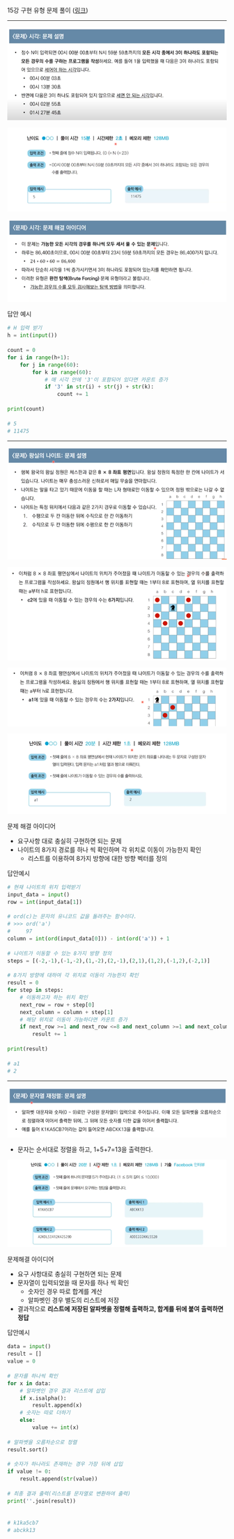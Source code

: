 15강 구현 유형 문제 풀이 ([링크](https://youtu.be/QhMY4t2xwG0))

---

![lec15-01](.\img\lec15-01.png)

![lec15-02](.\img\lec15-02.png)

![lec15-03](.\img\lec15-03.png)

답안 예시

```python
# H 입력 받기
h = int(input())

count = 0
for i in range(h+1):
    for j in range(60):
        for k in range(60):
            # 매 시각 안에 '3'이 포함되어 있다면 카운트 증가
            if '3' in str(i) + str(j) + str(k):
                count += 1
                
print(count)

# 5
# 11475
```



---



![lec15-04](.\img\lec15-04.png)

![lec15-05](.\img\lec15-05.png)

![lec15-06](.\img\lec15-06.png)

![lec15-07](.\img\lec15-07.png)

문제 해결 아이디어

- 요구사항 대로 충실히 구현하면 되는 문제
- 나이트의 8가지 경로를 하나 씩 확인하며 각 위치로 이동이 가능한지 확인
  - 리스트를 이용하여 8가지 방향에 대한 방향 벡터를 정의

답안예시

```python
# 현재 나이트의 위치 입력받기
input_data = input()
row = int(input_data[1])

# ord(c)는 문자의 유니코드 값을 돌려주는 함수이다.
# >>> ord('a')
#     97
column = int(ord(input_data[0])) - int(ord('a')) + 1

# 나이트가 이동할 수 있는 8가지 방향 정의
steps = [(-2,-1),(-1,-2),(1,-2),(2,-1),(2,1),(1,2),(-1,2),(-2,1)]

# 8가지 방향에 대하여 각 위치로 이동이 가능한지 확인
result = 0
for step in steps:
    # 이동하고자 하는 위치 확인
    next_row = row + step[0]
    next_column = column + step[1]
    # 해당 위치로 이동이 가능하다면 카운트 증가
    if next_row >=1 and next_row <=8 and next_column >=1 and next_column <= 8:
        result += 1
        
print(result)

# a1
# 2
```



---



![lec15-08](.\img\lec15-08.png)

- 문자는 순서대로 정렬을 하고, 1+5+7=13을 출력한다.

![lec15-09](.\img\lec15-09.png)

문제해결 아이디어

- 요구 사항대로 충실히 구현하면 되는 문제
- 문자열이 입력되었을 때 문자를 하나 씩 확인
  - 숫자인 경우 따로 합계를 계산
  - 알파벳인 경우 별도의 리스트에 저장
- 결과적으로 **리스트에 저장된 알파벳을 정렬해 출력하고, 합계를 뒤에 붙여 출력하면 정답**

답안예시

```python
data = input()
result = []
value = 0

# 문자를 하나씩 확인
for x in data:
    # 알파벳인 경우 결과 리스트에 삽입
    if x.isalpha():
        result.append(x)
    # 숫자는 따로 더하기
    else:
        value += int(x)
        
# 알파벳을 오름차순으로 정렬
result.sort()

# 숫자가 하나라도 존재하는 경우 가장 뒤에 삽입
if value != 0:
    result.append(str(value))
    
# 최종 결과 출력(리스트를 문자열로 변환하여 출력)
print(''.join(result))


# k1ka5cb7
# abckk13
```




